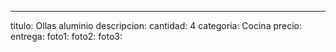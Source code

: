 ---
titulo: Ollas aluminio
descripcion: 
cantidad: 4
categoria: Cocina
precio: 
entrega: 
foto1: 
foto2: 
foto3: 

